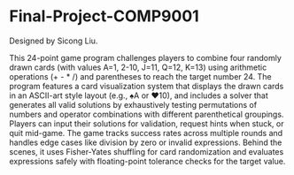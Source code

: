 # Final-Project-COMP9001
Designed by Sicong Liu.

This 24-point game program challenges players to combine four randomly drawn cards (with values A=1, 2-10, J=11, Q=12, K=13) using arithmetic operations (+ - * /) and parentheses to reach the target number 24. The program features a card visualization system that displays the drawn cards in an ASCII-art style layout (e.g., ♠A or ♥10), and includes a solver that generates all valid solutions by exhaustively testing permutations of numbers and operator combinations with different parenthetical groupings. Players can input their solutions for validation, request hints when stuck, or quit mid-game. The game tracks success rates across multiple rounds and handles edge cases like division by zero or invalid expressions. Behind the scenes, it uses Fisher-Yates shuffling for card randomization and evaluates expressions safely with floating-point tolerance checks for the target value.
